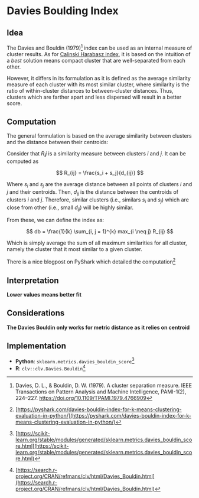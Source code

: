# Davies Boulding Index

## Idea

The Davies and Bouldin (1979)[^ref1] index can be used as an internal measure of cluster results. As for 
[Calinski Harabasz index](../24), it is based on the intuition of a *best* solution means 
compact cluster that are well-separated from each other.

However, it differs in its formulation as it is defined as the average similarity measure 
of each cluster with its most similar cluster, where similarity is the ratio of within-cluster 
distances to between-cluster distances. Thus, clusters which are farther apart and less dispersed will result in a better score.

## Computation

The general formulation is based on the average similarity between clusters and the distance between their centroids:

Consider that $R_ij$ is a similarity measure between clusters $i$ and $j$. It can be computed as

$$ R_{ij} = \frac{s_i + s_j}{d_{ij}} $$ 

Where $s_i$ and $s_j$ are the average distance between all points of clusters $i$  and $j$ and their centroids. 
Then, $d_{ij}$ is the distance between the centroids of clusters $i$ and $j$. 
Therefore, similar clusters (i.e., similars $s_i$ and $s_j$) which are close from other (i.e., small $d_{ij}$) will be highly similar.

From these, we can define the index as:
 
$$ db = \frac{1}{k} \sum_{i, j = 1}^{k} max_{i \neq j} R_{ij} $$

Which is simply average the sum of all maximum similarities for all cluster, namely the cluster that it most similar to a given cluster.

There is a nice blogpost on PyShark which detailed the
computation[^ref2]

## Interpretation

**Lower values means better fit**

## Considerations

**The Davies Bouldin only works for metric distance as it relies on
centroid**

## Implementation

- **Python**: `sklearn.metrics.davies_bouldin_score`[^ref3]
- **R**: `clv::clv.Davies.Bouldin`[^ref4]

[^ref1]: Davies, D. L., & Bouldin, D. W. (1979). A cluster separation measure. IEEE Transactions on Pattern Analysis and Machine Intelligence, PAMI-1(2), 224–227. https://doi.org/10.1109/TPAMI.1979.4766909
[^ref2]: [https://pyshark.com/davies-bouldin-index-for-k-means-clustering-evaluation-in-python/](https://pyshark.com/davies-bouldin-index-for-k-means-clustering-evaluation-in-python/)
[^ref3]: [https://scikit-learn.org/stable/modules/generated/sklearn.metrics.davies_bouldin_score.html](https://scikit-learn.org/stable/modules/generated/sklearn.metrics.davies_bouldin_score.html)
[^ref4]: [https://search.r-project.org/CRAN/refmans/clv/html/Davies_Bouldin.html](https://search.r-project.org/CRAN/refmans/clv/html/Davies_Bouldin.html)
